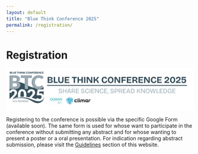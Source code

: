 ```yaml
---
layout: default
title: "Blue Think Conference 2025"
permalink: /registration/
---
```


# Registration

![BTC25 Header](assets/images/BTC25_Header.png)

Registering to the conference is possible via the specific Google Form (available soon).
The same form is used for whose want to participate in the conference without submitting any abstract and for whose wanting to present a poster or a oral presentation.
For indication regarding abstract submission, please visit the [Guidelines](https://phdcommitee.github.io/btc2025/guidelines/) section of this website.

